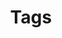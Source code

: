 ---
title: Tags
draft: false

weight: 1
widget: 
  handler: tags

  # Options: sm, md, lg and xl. Default is md.
  width: xl

  sidebar:
    # Options: left and right. Leave blank to hide.
    position:
    # Options: sm, md, lg and xl. Default is md.
    scale:
  
  background:
    # Options: primary, secondary, tertiary or any valid color value. Default is primary.
    color: tertiary
    image:
    # Options: auto, cover and contain. Default is auto.
    size: 
    # Options: center, top, right, bottom, left.
    position: 
    # Options: fixed, local, scroll.
    attachment: 
---
